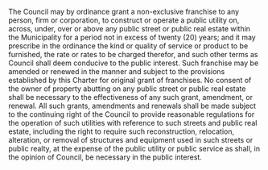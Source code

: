 The Council may by ordinance grant a non-exclusive franchise to any person, firm or corporation, to construct or operate a public utility on, across, under, over or above any public street or public real estate within the Municipality for a period not in excess of twenty (20) years; and it may prescribe in the ordinance the kind or quality of service or product to be furnished, the rate or rates to be charged therefor, and such other terms as Council shall deem conducive to the public interest. Such franchise may be amended or renewed in the manner and subject to the provisions established by this Charter for original grant of franchises. No consent of the owner of property abutting on any public street or public real estate shall be necessary to the effectiveness of any such grant, amendment, or renewal.
All such grants, amendments and renewals shall be made subject to the continuing right of the Council to provide reasonable regulations for the operation of such utilities with reference to such streets and public real estate, including the right to require such reconstruction, relocation, alteration, or removal of structures and equipment used in such streets or public realty, at the expense of the public utility or public service as shall, in the opinion of Council, be necessary in the public interest.